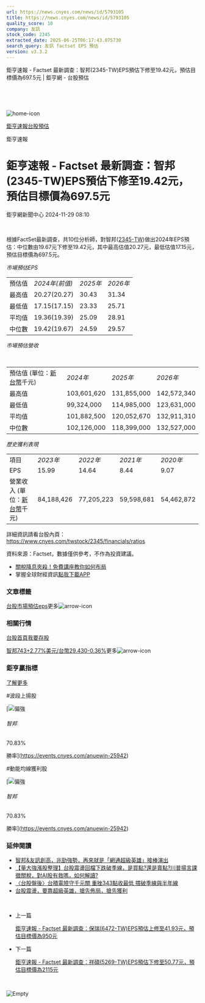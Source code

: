 ```yaml
---
url: https://news.cnyes.com/news/id/5793105
title: https://news.cnyes.com/news/id/5793105
quality_score: 10
company: 友訊
stock_code: 2345
extracted_date: 2025-06-25T06:17:43.075730
search_query: 友訊 factset EPS 預估
version: v3.3.2
---
```


鉅亨速報 - Factset 最新調查：智邦(2345-TW)EPS預估下修至19.42元，預估目標價為697.5元 | 鉅亨網 - 台股預估

‌

‌

![home-icon](/assets/icons/breadCrumb/symbol-icon-home.svg)

[鉅亨速報](/news/cat/anue_live)[台股預估](/news/cat/tw_forecast)

鉅亨速報

# 鉅亨速報 - Factset 最新調查：智邦(2345-TW)EPS預估下修至19.42元，預估目標價為697.5元

鉅亨網新聞中心 2024-11-29 08:10

‌

根據FactSet最新調查，共10位分析師，對智邦([2345-TW](https://www.cnyes.com/twstock/2345))做出2024年EPS預估：中位數由19.67元下修至19.42元，其中最高估值20.27元，最低估值17.15元，預估目標價為697.5元。

*市場預估EPS*

|  |  |  |  |
| --- | --- | --- | --- |
| 預估值 | *2024年(前值)* | *2025年* | *2026年* |
| 最高值 | 20.27(20.27) | 30.43 | 31.34 |
| 最低值 | 17.15(17.15) | 23.33 | 25.71 |
| 平均值 | 19.36(19.39) | 25.09 | 28.91 |
| 中位數 | 19.42(19.67) | 24.59 | 29.57 |

*市場預估營收*

‌

|  |  |  |  |
| --- | --- | --- | --- |
| 預估值 (單位：[新台幣](https://invest.cnyes.com/forex/detail/usdtwd)千元) | *2024年* | *2025年* | *2026年* |
| 最高值 | 103,601,620 | 131,855,000 | 142,572,340 |
| 最低值 | 99,324,000 | 114,985,000 | 123,631,000 |
| 平均值 | 101,882,500 | 120,052,670 | 132,911,310 |
| 中位數 | 102,126,000 | 118,399,000 | 132,527,000 |

*歷史獲利表現*

|  |  |  |  |  |
| --- | --- | --- | --- | --- |
| 項目 | *2023年* | *2022年* | *2021年* | *2020年* |
| EPS | 15.99 | 14.64 | 8.44 | 9.07 |
| 營業收入 (單位：[新台幣](https://invest.cnyes.com/forex/detail/usdtwd)千元) | 84,188,426 | 77,205,223 | 59,598,681 | 54,462,872 |

詳細資訊請看台股內頁：  
<https://www.cnyes.com/twstock/2345/financials/ratios>

資料來源：Factset，數據僅供參考，不作為投資建議。

* [關稅降息夾殺！免費講座教你如何布局](https://www.rsc.com.tw/Cnyes_RSC/SeminarBooking2025InvestmentOutlook.aspx?utm_source=anue&utm_medium=usstocks_end)
* 掌握全球財經資訊[點我下載APP](http://www.cnyes.com/app/?utm_source=mweb&utm_medium=HamMenuBanner&utm_campaign=fixed&utm_content=entr)

### 文章標籤

[台股](https://news.cnyes.com/tag/台股 "台股")[市場預估](https://news.cnyes.com/tag/市場預估 "市場預估")[eps](https://news.cnyes.com/tag/eps "eps")更多![arrow-icon](/assets/icons/arrows/arrow-down.svg)

### 相關行情

[台股首頁](https://www.cnyes.com/twstock)[我要存股](https://supr.link/8OHaU)

[智邦743+2.77%](https://www.cnyes.com/twstock/2345)[美元/台幣29.430-0.36%](https://invest.cnyes.com/forex/detail/USDTWD)更多![arrow-icon](/assets/icons/arrows/arrow-down.svg)

### 鉅亨贏指標

[了解更多](https://events.cnyes.com/anuewin-25942)

#波段上揚股

[![偏強](/assets/icons/win-indicator/long.svg)

###### 智邦

70.83%

勝率](https://events.cnyes.com/anuewin-25942)

#動能均線獲利股

[![偏強](/assets/icons/win-indicator/long.svg)

###### 智邦

70.83%

勝率](https://events.cnyes.com/anuewin-25942)

### 延伸閱讀

* [智邦&友訊創高，兆勁強勢，再來就是「網通超級英雄」接棒演出](/news/id/5792695)
* [【量大強漲股整理】台股震盪回檔下跌破季線，是買點?還是賣點?川普揚言課徵關稅，對AI股有救嗎，如何解讀?](/news/id/5791806)
* [〈台股盤後〉台積電險守千元關 重挫343點收最低 摜破季線與半年線](/news/id/5791400)
* [台股震盪，要靠超級英雄，搶先佈局，搶先獲利](/news/id/5790385)

‌

* 上一篇

  [鉅亨速報 - Factset 最新調查：保瑞(6472-TW)EPS預估上修至41.93元，預估目標價為950元](/news/id/5793881)
* 下一篇

  [鉅亨速報 - Factset 最新調查：祥碩(5269-TW)EPS預估下修至50.77元，預估目標價為2115元](/news/id/5793044)

‌

![Empty](/assets/icons/skeleton/empty-image.svg)

‌